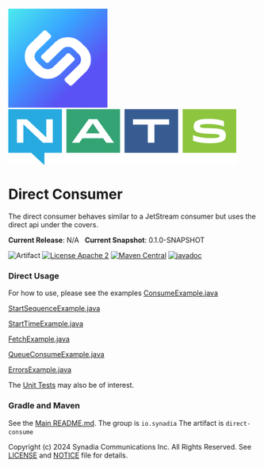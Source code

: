 ![Synadia](src/main/javadoc/images/synadia-logo.png) &nbsp;&nbsp;&nbsp;&nbsp; ![NATS](src/main/javadoc/images/large-logo.png)

# Direct Consumer

The direct consumer behaves similar to a JetStream consumer but uses the direct api under the covers. 

**Current Release**: N/A &nbsp; **Current Snapshot**: 0.1.0-SNAPSHOT

![Artifact](https://img.shields.io/badge/Artifact-io.synadia:direct--consumer-00BC8E?labelColor=grey&style=flat)
[![License Apache 2](https://img.shields.io/badge/License-Apache2-blue.svg)](https://www.apache.org/licenses/LICENSE-2.0)
[![Maven Central](https://maven-badges.herokuapp.com/maven-central/io.synadia/direct-consumer/badge.svg)](https://maven-badges.herokuapp.com/maven-central/io.synadia/direct-consumer)
[![javadoc](https://javadoc.io/badge2/io.synadia/direct-consumer/javadoc.svg)](https://javadoc.io/doc/io.synadia/direct-consumer)

### Direct Usage

For how to use, please see the examples
[ConsumeExample.java](src/examples/java/io/synadia/examples/ConsumeExample.java)

[StartSequenceExample.java](src/examples/java/io/synadia/examples/StartSequenceExample.java)

[StartTimeExample.java](src/examples/java/io/synadia/examples/StartTimeExample.java)

[FetchExample.java](src/examples/java/io/synadia/examples/FetchExample.java)

[QueueConsumeExample.java](src/examples/java/io/synadia/examples/QueueConsumeExample.java)

[ErrorsExample.java](src/examples/java/io/synadia/examples/ErrorsExample.java)

The [Unit Tests](src/test/java/io/synadia/jnats/extension/DirectConsumerTests.java) may also be of interest.

### Gradle and Maven

See the [Main README.md](../README.md). The group is `io.synadia` The artifact is `direct-consume`

Copyright (c) 2024 Synadia Communications Inc. All Rights Reserved.
See [LICENSE](LICENSE) and [NOTICE](NOTICE) file for details.
